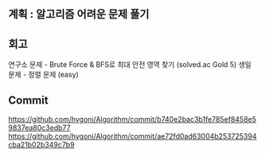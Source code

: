 ## 계획 : 알고리즘 어려운 문제 풀기

## 회고

연구소 문제 - Brute Force & BFS로 최대 안전 영역 찾기 (solved.ac Gold 5)
생일 문제 - 정렬 문제 (easy)

## Commit

https://github.com/hygoni/Algorithm/commit/b740e2bac3b1fe785ef8458e59837ea80c3edb77
https://github.com/hygoni/Algorithm/commit/ae72fd0ad63004b253725394cba21b02b349c7b9
